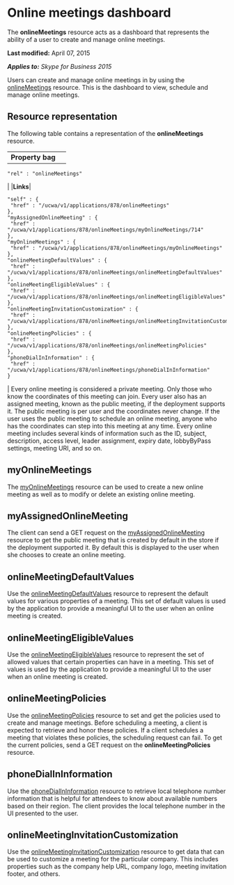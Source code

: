 
# Online meetings dashboard
The **onlineMeetings** resource acts as a dashboard that represents the ability of a user to create and manage online meetings.

 **Last modified:** April 07, 2015

 _**Applies to:** Skype for Business 2015_

Users can create and manage online meetings in by using the [onlineMeetings](onlineMeetings_ref.md) resource. This is the dashboard to view, schedule and manage online meetings.

## Resource representation
<a name="sectionSection0"> </a>

The following table contains a representation of the **onlineMeetings** resource.


|||
|:-----|:-----|
|**Property bag**|
```
"rel" : "onlineMeetings"
```

|
|**Links**|
```
"self" : {
 "href" : "/ucwa/v1/applications/878/onlineMeetings"
},
"myAssignedOnlineMeeting" : {
 "href" : "/ucwa/v1/applications/878/onlineMeetings/myOnlineMeetings/714"
},
"myOnlineMeetings" : {
 "href" : "/ucwa/v1/applications/878/onlineMeetings/myOnlineMeetings"
},
"onlineMeetingDefaultValues" : {
 "href" : "/ucwa/v1/applications/878/onlineMeetings/onlineMeetingDefaultValues"
},
"onlineMeetingEligibleValues" : {
 "href" : "/ucwa/v1/applications/878/onlineMeetings/onlineMeetingEligibleValues"
},
"onlineMeetingInvitationCustomization" : {
 "href" : "/ucwa/v1/applications/878/onlineMeetings/onlineMeetingInvitationCustomization"
},
"onlineMeetingPolicies" : {
 "href" : "/ucwa/v1/applications/878/onlineMeetings/onlineMeetingPolicies"
},
"phoneDialInInformation" : {
 "href" : "/ucwa/v1/applications/878/onlineMeetings/phoneDialInInformation"
}

```

|
Every online meeting is considered a private meeting. Only those who know the coordinates of this meeting can join. Every user also has an assigned meeting, known as the public meeting, if the deployment supports it. The public meeting is per user and the coordinates never change. If the user uses the public meeting to schedule an online meeting, anyone who has the coordinates can step into this meeting at any time. Every online meeting includes several kinds of information such as the ID, subject, description, access level, leader assignment, expiry date, lobbyByPass settings, meeting URI, and so on.


## myOnlineMeetings
<a name="sectionSection1"> </a>

The [myOnlineMeetings](myOnlineMeetings_ref.md) resource can be used to create a new online meeting as well as to modify or delete an existing online meeting.


## myAssignedOnlineMeeting
<a name="sectionSection2"> </a>

The client can send a GET request on the [myAssignedOnlineMeeting](myAssignedOnlineMeeting_ref.md) resource to get the public meeting that is created by default in the store if the deployment supported it. By default this is displayed to the user when she chooses to create an online meeting.


## onlineMeetingDefaultValues
<a name="sectionSection3"> </a>

Use the [onlineMeetingDefaultValues](onlineMeetingDefaultValues_ref.md) resource to represent the default values for various properties of a meeting. This set of default values is used by the application to provide a meaningful UI to the user when an online meeting is created.


## onlineMeetingEligibleValues
<a name="sectionSection4"> </a>

Use the [onlineMeetingEligibleValues](onlineMeetingEligibleValues_ref.md) resource to represent the set of allowed values that certain properties can have in a meeting. This set of values is used by the application to provide a meaningful UI to the user when an online meeting is created.


## onlineMeetingPolicies
<a name="sectionSection5"> </a>

Use the [onlineMeetingPolicies](onlineMeetingPolicies_ref.md) resource to set and get the policies used to create and manage meetings. Before scheduling a meeting, a client is expected to retrieve and honor these policies. If a client schedules a meeting that violates these policies, the scheduling request can fail. To get the current policies, send a GET request on the **onlineMeetingPolicies** resource.


## phoneDialInInformation
<a name="sectionSection6"> </a>

Use the [phoneDialInInformation](phoneDialInInformation_ref.md) resource to retrieve local telephone number information that is helpful for attendees to know about available numbers based on their region. The client provides the local telephone number in the UI presented to the user.


## onlineMeetingInvitationCustomization
<a name="sectionSection7"> </a>

Use the [onlineMeetingInvitationCustomization](onlineMeetingInvitationCustomization_ref.md) resource to get data that can be used to customize a meeting for the particular company. This includes properties such as the company help URL, company logo, meeting invitation footer, and others.

